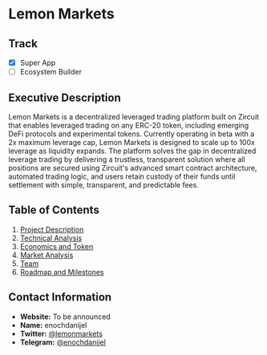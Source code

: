 # Lemon Markets

## Track

- [x] Super App 
- [ ] Ecosystem Builder 

## Executive Description

Lemon Markets is a decentralized leveraged trading platform built on Zircuit that enables leveraged trading on any ERC-20 token, including emerging DeFi protocols and experimental tokens. Currently operating in beta with a 2x maximum leverage cap, Lemon Markets is designed to scale up to 100x leverage as liquidity expands. The platform solves the gap in decentralized leverage trading by delivering a trustless, transparent solution where all positions are secured using Zircuit's advanced smart contract architecture, automated trading logic, and users retain custody of their funds until settlement with simple, transparent, and predictable fees.

## Table of Contents

1. [Project Description](./01-project-description.md)
2. [Technical Analysis](./02-technical-analysis.md)
3. [Economics and Token](./03-economics-and-token.md)
4. [Market Analysis](./04-market-analysis.md)
5. [Team](./05-team.md)
6. [Roadmap and Milestones](./06-roadmap-and-milestones.md)

## Contact Information

* **Website:** To be announced
* **Name:** enochdanijel
* **Twitter:** [@lemonmarkets](https://twitter.com/lemonmarkets)
* **Telegram:** [@enochdanijel](https://t.me/@enochdanijel)

